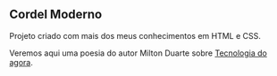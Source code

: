 ## Cordel Moderno



Projeto criado com mais dos meus conhecimentos em HTML e CSS. 

Veremos aqui uma poesia do autor Milton Duarte sobre [Tecnologia do agora](https://www.recantodasletras.com.br/poesias/3186743).



